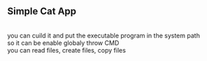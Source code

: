 <h2>Simple Cat App</h2> <br>
you can cuild it and put the executable program in the system path<br>
so it can be enable globaly throw CMD<br>
you can read files,
create files,
copy files
